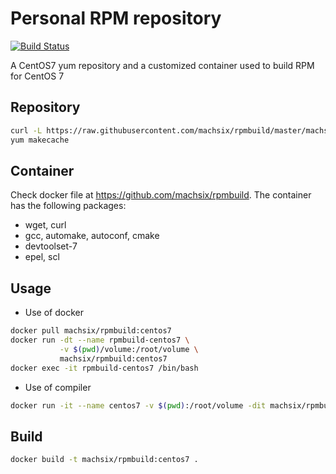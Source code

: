 # Personal RPM repository
[![Build Status](https://drone.machx.net/api/badges/machsix/rpmbuild/status.svg)](https://drone.machx.net/machsix/rpmbuild)

A CentOS7 yum repository and a customized container used to build RPM for CentOS 7

## Repository
```bash
curl -L https://raw.githubusercontent.com/machsix/rpmbuild/master/machsix.repo > /etc/yum.repos.d/machsix.repo
yum makecache
```

## Container
Check docker file at https://github.com/machsix/rpmbuild. The container has the following packages:
 * wget, curl
 * gcc, automake, autoconf, cmake
 * devtoolset-7
 * epel, scl

## Usage

- Use of docker
```bash
docker pull machsix/rpmbuild:centos7
docker run -dt --name rpmbuild-centos7 \
           -v $(pwd)/volume:/root/volume \
           machsix/rpmbuild:centos7
docker exec -it rpmbuild-centos7 /bin/bash
```

- Use of compiler
```bash
docker run -it --name centos7 -v $(pwd):/root/volume -dit machsix/rpmbuild:centos7 bash -c 'cd /root/volume&&./batch_build.sh'
```

## Build
```bash
docker build -t machsix/rpmbuild:centos7 .
```
